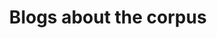 ---
header:
  overlay_image: /images/covers/banner_corpus.png
  overlay_filter: rgba(40, 99, 165, 0.45)
  caption: "A snapshot of KITAB's [corpus metadata search application](https://kitab-project.org/metadata)"
title: Blogs about the corpus
layout: tag
permalink: /corpus/blogs
taxonomy: corpus
sidebar:
  nav: "corpus"
---
